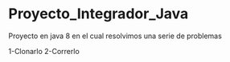 # Proyecto_Integrador_Java
Proyecto en java 8 en el cual resolvimos una serie de problemas

1-Clonarlo 2-Correrlo
